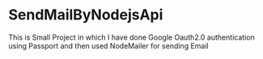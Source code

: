 # SendMailByNodejsApi
This is Small Project in which I have done Google Oauth2.0 authentication using Passport and then used NodeMailer for sending Email
